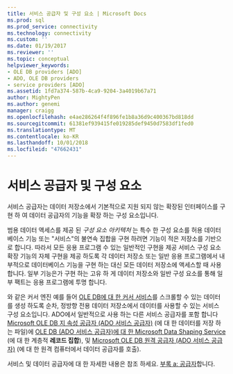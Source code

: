 ```yaml
---
title: 서비스 공급자 및 구성 요소 | Microsoft Docs
ms.prod: sql
ms.prod_service: connectivity
ms.technology: connectivity
ms.custom: ''
ms.date: 01/19/2017
ms.reviewer: ''
ms.topic: conceptual
helpviewer_keywords:
- OLE DB providers [ADO]
- ADO, OLE DB providers
- service providers [ADO]
ms.assetid: 1fd7a374-587b-4ca9-9204-3a4019b67a71
author: MightyPen
ms.author: genemi
manager: craigg
ms.openlocfilehash: e4ae286264f4f896fe1b8a36d9c400367bd818dd
ms.sourcegitcommit: 61381ef939415fe019285def9450d7583df1fed0
ms.translationtype: MT
ms.contentlocale: ko-KR
ms.lasthandoff: 10/01/2018
ms.locfileid: "47662431"
---
```

# <a name="service-providers-and-components"></a>서비스 공급자 및 구성 요소
서비스 공급자는 데이터 저장소에서 기본적으로 지원 되지 않는 확장된 인터페이스를 구현 하 여 데이터 공급자의 기능을 확장 하는 구성 요소입니다.  
  
 범용 데이터 액세스를 제공 된 *구성 요소 아키텍처* 는 특수 한 구성 요소를 허용 데이터베이스 기능 또는 "서비스"의 불연속 집합을 구현 하려면 기능이 적은 저장소를 기반으로 합니다. 따라서 모든 응용 프로그램 수 있는 일반적인 구현을 제공 서비스 구성 요소 확장 기능의 자체 구현을 제공 하도록 각 데이터 저장소 또는 일반 응용 프로그램에서 내부적으로 데이터베이스 기능을 구현 하는 대신 모든 데이터 저장소에 액세스할 때 사용 합니다. 일부 기능은가 구현 하는 고유 하 게 데이터 저장소와 일반 구성 요소를 통해 일부 팩트는 응용 프로그램에 투명 합니다.  
  
 와 같은 커서 엔진 예를 들어 [OLE DB에 대 한 커서 서비스](http://msdn.microsoft.com/57638feb-4ecd-4051-becb-8f828d21cf44)를 스크롤할 수 있는 데이터를 생성 하도록 순차, 정방향 전용 데이터 저장소에서 데이터를 사용할 수 있는 서비스 구성 요소입니다. ADO에서 일반적으로 사용 하는 다른 서비스 공급자를 포함 합니다 [Microsoft OLE DB 지 속성 공급자 (ADO 서비스 공급자)](../../../ado/guide/appendixes/microsoft-ole-db-persistence-provider-ado-service-provider.md) (에 대 한 데이터를 저장 하는 파일)에 [OLE DB (ADO 서비스 공급자)에 대 한 Microsoft Data Shaping Service ](../../../ado/guide/appendixes/microsoft-data-shaping-service-for-ole-db-ado-service-provider.md) (에 대 한 계층적 **레코드 집합**), 및 [Microsoft OLE DB 원격 공급자 (ADO 서비스 공급자)](../../../ado/guide/appendixes/microsoft-ole-db-remoting-provider-ado-service-provider.md) (에 대 한 원격 컴퓨터에서 데이터 공급자를 호출).  
  
 서비스 및 데이터 공급자에 대 한 자세한 내용은 참조 하세요. [부록 a: 공급자](../../../ado/guide/appendixes/appendix-a-providers.md)합니다.
